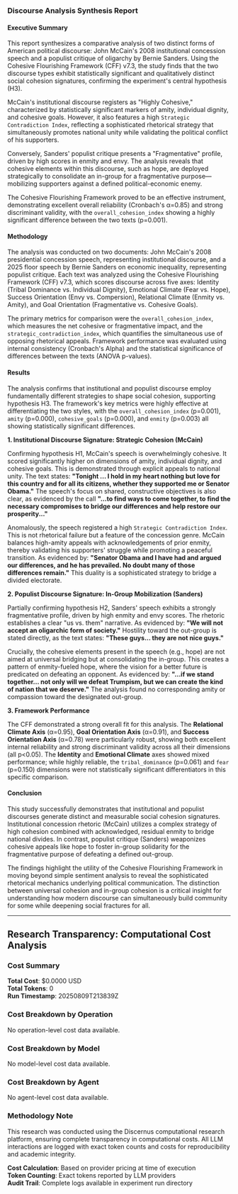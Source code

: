 ### **Discourse Analysis Synthesis Report**

#### **Executive Summary**

This report synthesizes a comparative analysis of two distinct forms of American political discourse: John McCain's 2008 institutional concession speech and a populist critique of oligarchy by Bernie Sanders. Using the Cohesive Flourishing Framework (CFF) v7.3, the study finds that the two discourse types exhibit statistically significant and qualitatively distinct social cohesion signatures, confirming the experiment's central hypothesis (H3).

McCain's institutional discourse registers as "Highly Cohesive," characterized by statistically significant markers of amity, individual dignity, and cohesive goals. However, it also features a high `Strategic Contradiction Index`, reflecting a sophisticated rhetorical strategy that simultaneously promotes national unity while validating the political conflict of his supporters.

Conversely, Sanders' populist critique presents a "Fragmentative" profile, driven by high scores in enmity and envy. The analysis reveals that cohesive elements within this discourse, such as hope, are deployed strategically to consolidate an in-group for a fragmentative purpose—mobilizing supporters against a defined political-economic enemy.

The Cohesive Flourishing Framework proved to be an effective instrument, demonstrating excellent overall reliability (Cronbach's α=0.85) and strong discriminant validity, with the `overall_cohesion_index` showing a highly significant difference between the two texts (p=0.001).

#### **Methodology**

The analysis was conducted on two documents: John McCain's 2008 presidential concession speech, representing institutional discourse, and a 2025 floor speech by Bernie Sanders on economic inequality, representing populist critique. Each text was analyzed using the Cohesive Flourishing Framework (CFF) v7.3, which scores discourse across five axes: Identity (Tribal Dominance vs. Individual Dignity), Emotional Climate (Fear vs. Hope), Success Orientation (Envy vs. Compersion), Relational Climate (Enmity vs. Amity), and Goal Orientation (Fragmentative vs. Cohesive Goals).

The primary metrics for comparison were the `overall_cohesion_index`, which measures the net cohesive or fragmentative impact, and the `strategic_contradiction_index`, which quantifies the simultaneous use of opposing rhetorical appeals. Framework performance was evaluated using internal consistency (Cronbach's Alpha) and the statistical significance of differences between the texts (ANOVA p-values).

#### **Results**

The analysis confirms that institutional and populist discourse employ fundamentally different strategies to shape social cohesion, supporting hypothesis H3. The framework's key metrics were highly effective at differentiating the two styles, with the `overall_cohesion_index` (p=0.001), `amity` (p=0.000), `cohesive_goals` (p=0.000), and `enmity` (p=0.003) all showing statistically significant differences.

**1. Institutional Discourse Signature: Strategic Cohesion (McCain)**

Confirming hypothesis H1, McCain's speech is overwhelmingly cohesive. It scored significantly higher on dimensions of amity, individual dignity, and cohesive goals. This is demonstrated through explicit appeals to national unity. The text states: **"Tonight ... I hold in my heart nothing but love for this country and for all its citizens, whether they supported me or Senator Obama."** The speech's focus on shared, constructive objectives is also clear, as evidenced by the call **"...to find ways to come together, to find the necessary compromises to bridge our differences and help restore our prosperity..."**

Anomalously, the speech registered a high `Strategic Contradiction Index`. This is not rhetorical failure but a feature of the concession genre. McCain balances high-amity appeals with acknowledgements of prior enmity, thereby validating his supporters' struggle while promoting a peaceful transition. As evidenced by: **"Senator Obama and I have had and argued our differences, and he has prevailed. No doubt many of those differences remain."** This duality is a sophisticated strategy to bridge a divided electorate.

**2. Populist Discourse Signature: In-Group Mobilization (Sanders)**

Partially confirming hypothesis H2, Sanders' speech exhibits a strongly fragmentative profile, driven by high enmity and envy scores. The rhetoric establishes a clear "us vs. them" narrative. As evidenced by: **"We will not accept an oligarchic form of society."** Hostility toward the out-group is stated directly, as the text states: **"These guys... they are not nice guys."**

Crucially, the cohesive elements present in the speech (e.g., hope) are not aimed at universal bridging but at consolidating the in-group. This creates a pattern of enmity-fueled hope, where the vision for a better future is predicated on defeating an opponent. As evidenced by: **"...if we stand together... not only will we defeat Trumpism, but we can create the kind of nation that we deserve."** The analysis found no corresponding amity or compassion toward the designated out-group.

**3. Framework Performance**

The CFF demonstrated a strong overall fit for this analysis. The **Relational Climate Axis** (α=0.95), **Goal Orientation Axis** (α=0.91), and **Success Orientation Axis** (α=0.78) were particularly robust, showing both excellent internal reliability and strong discriminant validity across all their dimensions (all p<0.05). The **Identity** and **Emotional Climate** axes showed mixed performance; while highly reliable, the `tribal_dominance` (p=0.061) and `fear` (p=0.150) dimensions were not statistically significant differentiators in this specific comparison.

#### **Conclusion**

This study successfully demonstrates that institutional and populist discourses generate distinct and measurable social cohesion signatures. Institutional concession rhetoric (McCain) utilizes a complex strategy of high cohesion combined with acknowledged, residual enmity to bridge national divides. In contrast, populist critique (Sanders) weaponizes cohesive appeals like hope to foster in-group solidarity for the fragmentative purpose of defeating a defined out-group.

The findings highlight the utility of the Cohesive Flourishing Framework in moving beyond simple sentiment analysis to reveal the sophisticated rhetorical mechanics underlying political communication. The distinction between universal cohesion and in-group cohesion is a critical insight for understanding how modern discourse can simultaneously build community for some while deepening social fractures for all.

---

## Research Transparency: Computational Cost Analysis

### Cost Summary
**Total Cost**: $0.0000 USD  
**Total Tokens**: 0  
**Run Timestamp**: 20250809T213839Z  

### Cost Breakdown by Operation
No operation-level cost data available.

### Cost Breakdown by Model
No model-level cost data available.

### Cost Breakdown by Agent
No agent-level cost data available.

### Methodology Note
This research was conducted using the Discernus computational research platform, ensuring complete transparency in computational costs. All LLM interactions are logged with exact token counts and costs for reproducibility and academic integrity.

**Cost Calculation**: Based on provider pricing at time of execution  
**Token Counting**: Exact tokens reported by LLM providers  
**Audit Trail**: Complete logs available in experiment run directory  
